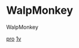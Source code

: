 # WalpMonkey
WalpMonkey
<!DOCTYPE HTML>
<body>
<a href="https://arithmetic.trisummerseries.co.za" target="https://arithmetic.trisummerseries.co.za/">pro</a>
<a href="https://angrytree0.github.io/projects/1v1lol/index.html#" target="https://angrytree0.github.io/projects/1v1lol/index.html#">1v</a>
</body>
